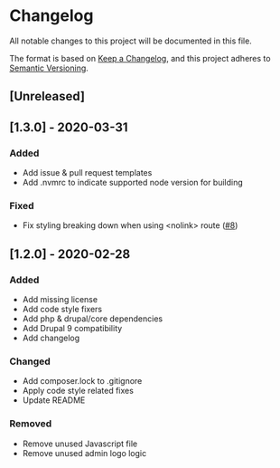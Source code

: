 # Changelog
All notable changes to this project will be documented in this file.

The format is based on [Keep a Changelog](https://keepachangelog.com/en/1.0.0/),
and this project adheres to [Semantic Versioning](https://semver.org/spec/v2.0.0.html).

## [Unreleased]

## [1.3.0] - 2020-03-31
### Added
- Add issue & pull request templates
- Add .nvmrc to indicate supported node version for building

### Fixed
- Fix styling breaking down when using \<nolink\> route ([#8](https://github.com/wieni/wienimal_admin_toolbar/issues/8))
## [1.2.0] - 2020-02-28
### Added
- Add missing license
- Add code style fixers
- Add php & drupal/core dependencies
- Add Drupal 9 compatibility
- Add changelog

### Changed
- Add composer.lock to .gitignore
- Apply code style related fixes
- Update README

### Removed
- Remove unused Javascript file
- Remove unused admin logo logic
